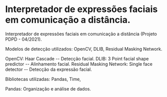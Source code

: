 # Interpretador de expressões faciais em comunicação a distância.
Interpretador de expressões faciais em comunicação a distância (Projeto PDPD - 04/2021).

Modelos de detecção utilizados: OpenCV, DLIB, Residual Masking Network.

OpenCV: Haar Cascade -- Detecção facial.
DLIB: 3 Point facial shape predictor -- Alinhamento facial.
Residual Masking Network: Single face detector -- Detecção da expressão facial.


Bibliotecas utilizadas: Pandas, Time, 

Pandas: Organização e análise de dados.
